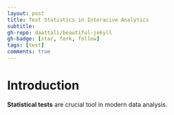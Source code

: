 ```yaml
---
layout: post
title: Test Statistics in Interacive Analytics 
subtitle: 
gh-repo: daattali/beautiful-jekyll
gh-badge: [star, fork, follow]
tags: [test]
comments: true
---
```


# Introduction

**Statistical tests** are crucial tool in modern data analysis. 